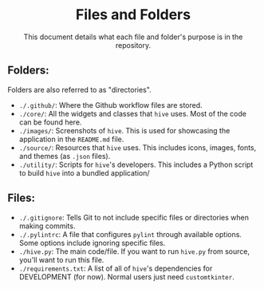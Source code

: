 <!--
    A whole new file explorer for macOS. Finder, but better.
    Copyright (C) 2023  Dishant B. (@dishb) <code.dishb@gmail.com> and contributors.

    This program is free software: you can redistribute it and/or modify
    it under the terms of the GNU General Public License as published by
    the Free Software Foundation, either version 3 of the License, or
    (at your option) any later version.

    This program is distributed in the hope that it will be useful,
    but WITHOUT ANY WARRANTY; without even the implied warranty of
    MERCHANTABILITY or FITNESS FOR A PARTICULAR PURPOSE.  See the
    GNU General Public License for more details.

    You should have received a copy of the GNU General Public License
    along with this program.  If not, see <https://www.gnu.org/licenses/>.
-->

<div align = 'center'>
    <h1>Files and Folders</h1>
    This document details what each file and folder's purpose is in the repository.
</div>

## Folders:
Folders are also referred to as "directories".
- `./.github/`: Where the Github workflow files are stored.
- `./core/`: All the widgets and classes that `hive` uses. Most of the code can be found here.
- `./images/`: Screenshots of `hive`. This is used for showcasing the application in the `README.md` file.
- `./source/`: Resources that `hive` uses. This includes icons, images, fonts, and themes (as `.json` files).
- `./utility/`: Scripts for `hive`'s developers. This includes a Python script to build `hive` into a bundled application/

## Files:
- `./.gitignore`: Tells Git to not include specific files or directories when making commits.
- `./.pylintrc`: A file that configures `pylint` through available options. Some options include ignoring specific files.
- `./hive.py`: The main code/file. If you want to run `hive.py` from source, you'll want to run this file.
- `./requirements.txt`: A list of all of `hive`'s dependencies for DEVELOPMENT (for now). Normal users just need `customtkinter`.
